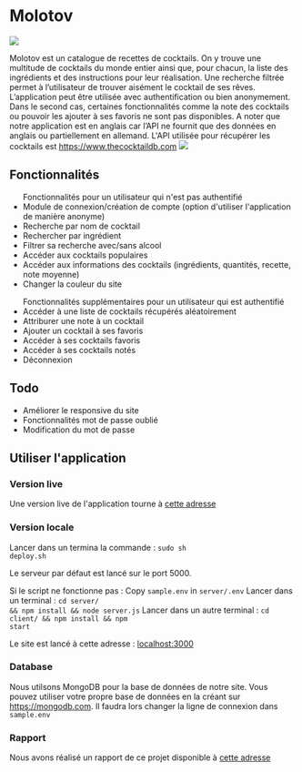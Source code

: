 # Molotov

<img src="https://i.imgur.com/Jn02Vle.png" />

Molotov est un catalogue de recettes de cocktails. On y trouve une multitude de cocktails du monde entier ainsi que, pour chacun, la liste des ingrédients et des instructions pour leur réalisation. Une recherche filtrée permet à l’utilisateur de trouver aisément le cocktail de ses rêves. L’application peut être utilisée avec authentification ou bien anonymement. Dans le second cas, certaines fonctionnalités comme la note des cocktails ou pouvoir les ajouter à ses favoris ne sont pas disponibles. A noter que notre application est en anglais car l’API ne fournit que des données en anglais ou partiellement en allemand.
L'API utilisée pour récupérer les cocktails est https://www.thecocktaildb.com
<img src="https://i.imgur.com/ZhLb0LH.png" />

## Fonctionnalités

<ul>Fonctionnalités pour un utilisateur qui n'est pas authentifié
  <li>Module de connexion/création de compte (option d'utiliser l'application de manière anonyme)</li>
  <li>Recherche par nom de cocktail</li>
    <li>Rechercher par ingrédient</li>
    <li>Filtrer sa recherche avec/sans alcool</li>
    <li>Accéder aux cocktails populaires</li>
    <li>Accéder aux informations des cocktails (ingrédients, quantités, recette, note moyenne)</li>
    <li>Changer la couleur du site</li>
  </ul>
  
  <ul>Fonctionnalités supplémentaires pour un utilisateur qui est authentifié
  <li>Accéder à une liste de cocktails récupérés aléatoirement</li>
  <li>Attriburer une note à un cocktail</li>
    <li>Ajouter un cocktail à ses favoris</li>
    <li>Accéder à ses cocktails favoris</li>
    <li>Accéder à ses cocktails notés</li>
    <li>Déconnexion</li>
  </ul>
  
## Todo

<ul>
  <li>Améliorer le responsive du site</li>
  <li>Fonctionnalités mot de passe oublié</li>
  <li>Modification du mot de passe</li>
  </ul>
  
## Utiliser l'application 

### Version live

Une version live de l'application tourne à <a href="https://ndeguillaume.github.io/Molotov">cette adresse</a> 

### Version locale

Lancer dans un termina la commande : <code>sudo sh deploy.sh</code>

Le serveur par défaut est lancé sur le port 5000.

Si le script ne fonctionne pas :
Copy <code>sample.env</code> in <code>server/.env</code>
Lancer dans un terminal : <code>cd server/ && npm install && node server.js</code>
Lancer dans un autre terminal : <code>cd client/ && npm install && npm start</code>

Le site est lancé à cette adresse : <a href="localhost:3000">localhost:3000</a>

### Database

Nous utilsons MongoDB pour la base de données de notre site. Vous pouvez utiliser votre propre base de données en la créant sur https://mongodb.com. Il faudra lors changer la ligne de connexion dans <code>sample.env</code>

### Rapport

Nous avons réalisé un rapport de ce projet disponible à <a href="https://ndeguillaume.github.io/molotov_rapport.pdf">cette adresse</a>



